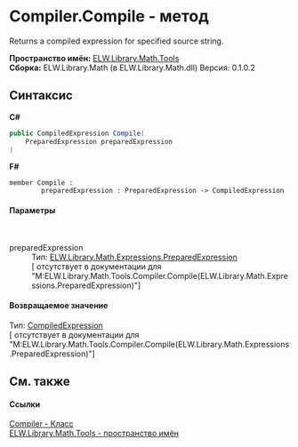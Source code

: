 # Compiler.Compile - метод
 

Returns a compiled expression for specified source string.

**Пространство имён:**&nbsp;<a href="N_ELW_Library_Math_Tools">ELW.Library.Math.Tools</a><br />**Сборка:**&nbsp;ELW.Library.Math (в ELW.Library.Math.dll) Версия: 0.1.0.2

## Синтаксис

**C#**<br />
``` C#
public CompiledExpression Compile(
	PreparedExpression preparedExpression
)
```

**F#**<br />
``` F#
member Compile : 
        preparedExpression : PreparedExpression -> CompiledExpression 

```


#### Параметры
&nbsp;<dl><dt>preparedExpression</dt><dd>Тип:&nbsp;<a href="T_ELW_Library_Math_Expressions_PreparedExpression">ELW.Library.Math.Expressions.PreparedExpression</a><br />\[<param name="preparedExpression"/> отсутствует в документации для "M:ELW.Library.Math.Tools.Compiler.Compile(ELW.Library.Math.Expressions.PreparedExpression)"\]</dd></dl>

#### Возвращаемое значение
Тип:&nbsp;<a href="T_ELW_Library_Math_Expressions_CompiledExpression">CompiledExpression</a><br />\[<returns> отсутствует в документации для "M:ELW.Library.Math.Tools.Compiler.Compile(ELW.Library.Math.Expressions.PreparedExpression)"\]

## См. также


#### Ссылки
<a href="T_ELW_Library_Math_Tools_Compiler">Compiler - Класс</a><br /><a href="N_ELW_Library_Math_Tools">ELW.Library.Math.Tools - пространство имён</a><br />